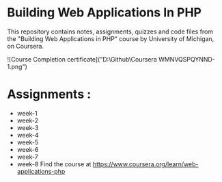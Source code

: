 # Building Web Applications In PHP
This repository contains notes, assignments, quizzes and code files from the "Building Web Applications in PHP" course by University of Michigan, on Coursera.


![Course Completion certificate]("D:\Github\Coursera WMNVQSPQYNND-1.png")



# Assignments :
* week-1  
* week-2 
* week-3 
* week-4 
* week-5
* week-6
* week-7
* week-8 
Find the course at https://www.coursera.org/learn/web-applications-php
